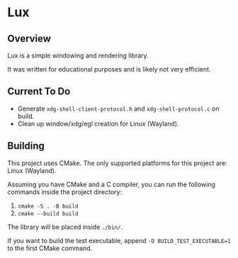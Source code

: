 # Lux

## Overview

Lux is a simple windowing and rendering library.

It was written for educational purposes and is likely not very efficient.

## Current To Do

- Generate `xdg-shell-client-protocol.h` and `xdg-shell-protocol.c` on build.
- Clean up window/xdg/egl creation for Linux (Wayland).

## Building

This project uses CMake. The only supported platforms for this project are: Linux (Wayland).

Assuming you have CMake and a C compiler, you can run the following commands inside the project directory:
1. `cmake -S . -B build`
2. `cmake --build build`

The library will be placed inside `./bin/`.

If you want to build the test executable, append `-D BUILD_TEST_EXECUTABLE=1` to the first CMake command.
